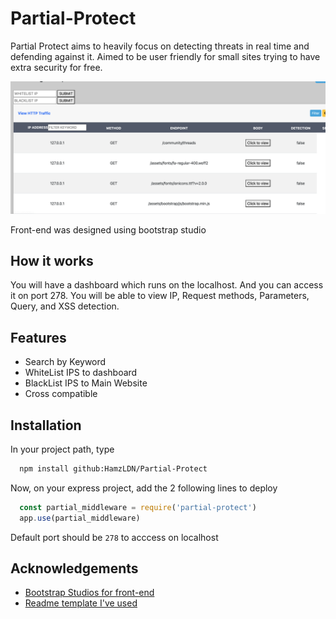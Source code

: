 
# Partial-Protect

Partial Protect aims to heavily focus on detecting threats in real time and defending against it. Aimed to be user friendly for small sites trying to have extra security for free.

<img src="ReadmeImages/Dashboard.png" width="800" />

Front-end was designed using bootstrap studio
## How it works

You will have a dashboard which runs on the localhost. And you can access it on port 278. You will be able to view IP, Request methods, Parameters, Query, and XSS detection. 


## Features

- Search by Keyword
- WhiteList IPS to dashboard
- BlackList IPS to Main Website
- Cross compatible 


## Installation

In your project path, type

```bash
  npm install github:HamzLDN/Partial-Protect
```

Now, on your express project, add the 2 following lines to deploy
```js
  const partial_middleware = require('partial-protect')
  app.use(partial_middleware)
```

Default port should be `278` to acccess on localhost
## Acknowledgements

 - [Bootstrap Studios for front-end](bootstrapstudio.io)
 - [Readme template I've used](https://readme.so/editor)

